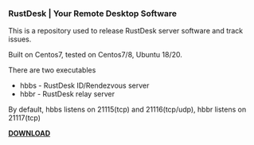 ### RustDesk | Your Remote Desktop Software

This is a repository used to release RustDesk server software and track issues.

Built on Centos7, tested on Centos7/8, Ubuntu 18/20.

There are two executables
  - hbbs - RustDesk ID/Rendezvous server
  - hbbr - RustDesk relay server

By default, hbbs listens on 21115(tcp) and 21116(tcp/udp), hbbr listens on 21117(tcp)

[**DOWNLOAD**](https://github.com/rustdesk/rustdesk-server/releases)
